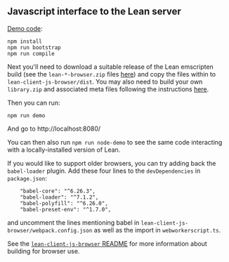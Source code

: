 ## Javascript interface to the Lean server

[Demo code](./lean-client-js-browser/demo.ts):
```
npm install
npm run bootstrap
npm run compile
```

Next you'll need to download a suitable release of the Lean emscripten build (see the `lean-*-browser.zip` files [here](https://github.com/leanprover-community/lean-nightly/releases)) and copy the files within to `lean-client-js-browser/dist`. You may also need to build your own `library.zip` and associated meta files following the instructions [here](https://github.com/bryangingechen/lean-web-editor/#creating-a-customized-libraryzip).

Then you can run:
```
npm run demo
```
And go to http://localhost:8080/

You can then also run `npm run node-demo` to see the same code interacting with a locally-installed version of Lean.

If you would like to support older browsers, you can try adding back the `babel-loader` plugin. Add these four lines to the `devDependencies` in `package.json`:
```
    "babel-core": "^6.26.3",
    "babel-loader": "^7.1.2",
    "babel-polyfill": "^6.26.0",
    "babel-preset-env": "^1.7.0",
```
 and uncomment the lines mentioning babel in `lean-client-js-browser/webpack.config.json` as well as the import in `webworkerscript.ts`.

See the [`lean-client-js-browser` README](./lean-client-js-browser/README.md) for more information about building for browser use.
